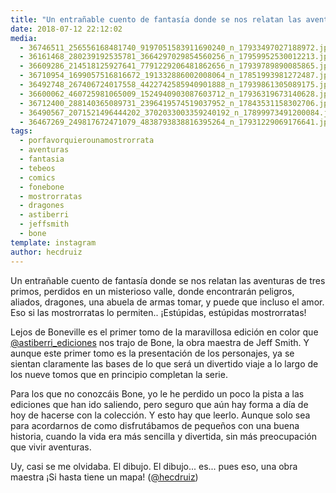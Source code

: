 ```yaml
---
title: "Un entrañable cuento de fantasía donde se nos relatan las aventuras de tres primos"
date: 2018-07-12 22:12:02
media: 
  - 36746511_256556168481740_9197051583911690240_n_17933497027188972.jpg
  - 36161468_280239192535781_3664297029854560256_n_17959952530012213.jpg
  - 36609286_214518125927641_7791229206481862656_n_17939789890085865.jpg
  - 36710954_1699057516816672_191332886002008064_n_17851993981272487.jpg
  - 36492748_267406724017558_4422742585940901888_n_17939861305089175.jpg
  - 36600062_460725981065009_1524940903087603712_n_17936319673140628.jpg
  - 36712400_288140365089731_2396419574519037952_n_17843531158302706.jpg
  - 36490567_2071521496444202_3702033003359240192_n_17899973491200084.jpg
  - 36467269_249817672471079_4838793838816395264_n_17931229069176641.jpg
tags: 
  - porfavorquierounamostrorrata
  - aventuras
  - fantasia
  - tebeos
  - comics
  - fonebone
  - mostrorratas
  - dragones
  - astiberri
  - jeffsmith
  - bone
template: instagram
author: hecdruiz
---
```


Un entrañable cuento de fantasía donde se nos relatan las aventuras de tres primos, perdidos en un misterioso valle, donde encontrarán peligros, aliados, dragones, una abuela de armas tomar, y puede que incluso el amor. Eso si las mostrorratas lo permiten.. ¡Estúpidas, estúpidas mostrorratas!

Lejos de Boneville es el primer tomo de la maravillosa edición en color que [@astiberri_ediciones](https://instagram.com/astiberri_ediciones) nos trajo de Bone, la obra maestra de Jeff Smith. Y aunque este primer tomo es la presentación de los personajes, ya se sientan claramente las bases de lo que será un divertido viaje a lo largo de los nueve tomos que en principio completan la serie.

Para los que no conozcáis Bone, yo le he perdido un poco la pista a las ediciones que han ido saliendo, pero seguro que aún hay forma a día de hoy de hacerse con la colección. Y esto hay que leerlo. Aunque solo sea para acordarnos de como disfrutábamos de pequeños con una buena historia, cuando la vida era más sencilla y divertida, sin más preocupación que vivir aventuras.

Uy, casi se me olvidaba. El dibujo. El dibujo... es... pues eso, una obra maestra ¡Si hasta tiene un mapa! ([@hecdruiz](https://instagram.com/hecdruiz))

